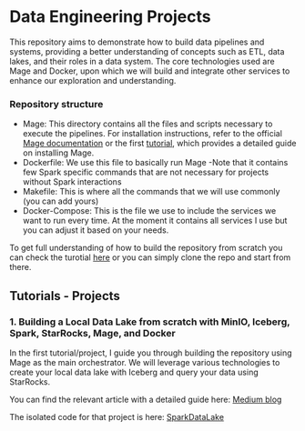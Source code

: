 # Data Engineering Projects

This repository aims to demonstrate how to build data pipelines and systems, providing a better understanding of concepts such as ETL, data lakes, and their roles in a data system. The core technologies used are Mage and Docker, upon which we will build and integrate other services to enhance our exploration and understanding.

### Repository structure

- Mage: This directory contains all the files and scripts necessary to execute the pipelines. For installation instructions, refer to the official [Mage documentation](https://docs.mage.ai/getting-started/setup) or the first [tutorial](https://medium.com/data-engineer-things/building-a-local-data-lake-from-scratch-with-minio-iceberg-spark-starrocks-mage-and-docker-c12436e6ff9d), which provides a detailed guide on installing Mage.
- Dockerfile: We use this file to basically run Mage -Note that it contains few Spark specific commands that are not necessary for projects without Spark interactions
- Makefile: This is where all the commands that we will use commonly (you can add yours)
- Docker-Compose: This is the file we use to include the services we want to run every time. At the moment it contains all services I use but you can adjust it based on your needs.

To get full understanding of how to build the repository from scratch you can check the turotial [here](https://medium.com/data-engineer-things/building-a-local-data-lake-from-scratch-with-minio-iceberg-spark-starrocks-mage-and-docker-c12436e6ff9d) or you can simply clone the repo and start from there.


## Tutorials - Projects

### 1. Building a Local Data Lake from scratch with MinIO, Iceberg, Spark, StarRocks, Mage, and Docker

In the first tutorial/project, I guide you through building the repository using Mage as the main orchestrator. We will leverage various technologies to create your local data lake with Iceberg and query your data using StarRocks.

You can find the relevant article with a detailed guide here: [Medium blog](https://medium.com/data-engineer-things/building-a-local-data-lake-from-scratch-with-minio-iceberg-spark-starrocks-mage-and-docker-c12436e6ff9d)

The isolated code for that project is here: [SparkDataLake](https://github.com/georgezefko/mage_projects/tree/feat/sparkDataLake)